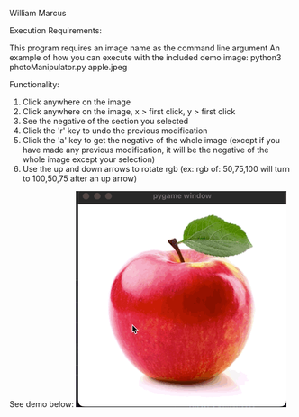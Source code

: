 William Marcus

Execution Requirements:

This program requires an image name as the command line argument
An example of how you can execute with the included demo image:
python3 photoManipulator.py apple.jpeg

Functionality:

1. Click anywhere on the image
2. Click anywhere on the image, x > first click, y > first click
3. See the negative of the section you selected
4. Click the 'r' key to undo the previous modification
5. Click the 'a' key to get the negative of the whole image (except if you have made any previous modification, it will be the negative of the whole image except your selection)
6. Use the up and down arrows to rotate rgb (ex: rgb of: 50,75,100 will turn to 100,50,75 after an up arrow)

See demo below:
![Alt Text](photoManip.gif)